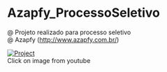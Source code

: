 # Azapfy_ProcessoSeletivo
@ Projeto realizado para processo seletivo  
@ Azapfy (http://www.azapfy.com.br/)


[![Project](https://img.youtube.com/vi/f5v3kZuUotk/0.jpg)](https://www.youtube.com/watch?v=f5v3kZuUotk)  
Click on image from youtube
